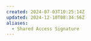 ```yaml
---
created: 2024-07-03T10:25:14Z
updated: 2024-12-10T08:34:56Z
aliases:
  - Shared Access Signature
---
```

